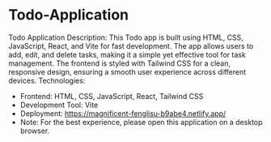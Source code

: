 # Todo-Application
Todo Application Description:
This Todo app is built using HTML, CSS, JavaScript, React, and Vite for fast development. The app allows users to add, edit, and delete tasks, making it a simple yet effective tool for task management. The frontend is styled with Tailwind CSS for a clean, responsive design, ensuring a smooth user experience across different devices.
Technologies:
- Frontend: HTML, CSS, JavaScript, React, Tailwind CSS  
- Development Tool: Vite  
- Deployment:  https://magnificent-fenglisu-b9abe4.netlify.app/
- Note: For the best experience, please open this application on a desktop browser.



